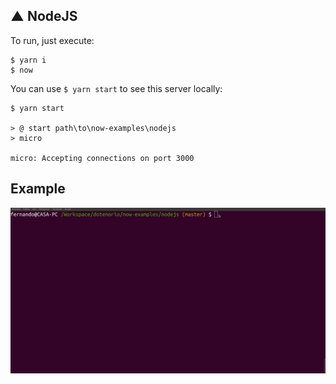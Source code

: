 ▲ NodeJS
----

To run, just execute:

```
$ yarn i
$ now
```

You can use `$ yarn start` to see this server locally:

```
$ yarn start

> @ start path\to\now-examples\nodejs
> micro

micro: Accepting connections on port 3000
```
## Example

![Exemple NodeJS Now 1.0](now-nodejs.gif)
